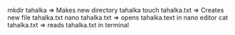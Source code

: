 mkdir tahalka	=>	Makes new directory tahalka
touch tahalka.txt	=>	Creates new file tahalka.txt
nano tahalka.txt	=>	opens tahalka.text in nano editor
cat tahalka.txt	=>	reads tahalka.txt in terminal

